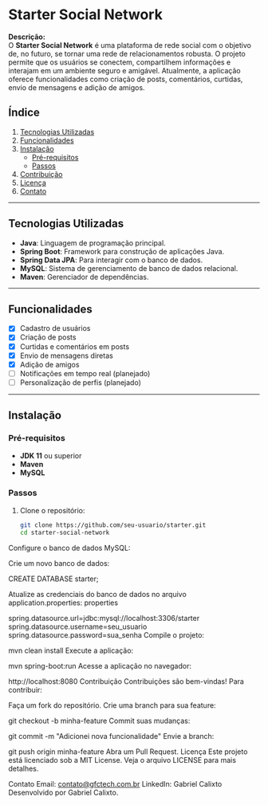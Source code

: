 # Starter Social Network

**Descrição:**  
O **Starter Social Network** é uma plataforma de rede social com o objetivo de, no futuro, se tornar uma rede de relacionamentos robusta. O projeto permite que os usuários se conectem, compartilhem informações e interajam em um ambiente seguro e amigável. Atualmente, a aplicação oferece funcionalidades como criação de posts, comentários, curtidas, envio de mensagens e adição de amigos.


## Índice

1. [Tecnologias Utilizadas](#tecnologias-utilizadas)  
2. [Funcionalidades](#funcionalidades)  
3. [Instalação](#instalação)  
   - [Pré-requisitos](#pré-requisitos)  
   - [Passos](#passos)  
4. [Contribuição](#contribuição)  
5. [Licença](#licença)  
6. [Contato](#contato)  

---

## Tecnologias Utilizadas

- **Java**: Linguagem de programação principal.  
- **Spring Boot**: Framework para construção de aplicações Java.  
- **Spring Data JPA**: Para interagir com o banco de dados.  
- **MySQL**: Sistema de gerenciamento de banco de dados relacional.  
- **Maven**: Gerenciador de dependências.  

---

## Funcionalidades

- [x] Cadastro de usuários  
- [x] Criação de posts  
- [x] Curtidas e comentários em posts  
- [x] Envio de mensagens diretas  
- [x] Adição de amigos  
- [ ] Notificações em tempo real (planejado)  
- [ ] Personalização de perfis (planejado)  

---

## Instalação

### Pré-requisitos

- **JDK 11** ou superior  
- **Maven**  
- **MySQL**  

### Passos

1. Clone o repositório:  
   ```bash
   git clone https://github.com/seu-usuario/starter.git
   cd starter-social-network
Configure o banco de dados MySQL:

Crie um novo banco de dados:

CREATE DATABASE starter;

Atualize as credenciais do banco de dados no arquivo application.properties:
properties

spring.datasource.url=jdbc:mysql://localhost:3306/starter
spring.datasource.username=seu_usuario
spring.datasource.password=sua_senha
Compile o projeto:

mvn clean install
Execute a aplicação:

mvn spring-boot:run
Acesse a aplicação no navegador:

http://localhost:8080
Contribuição
Contribuições são bem-vindas! Para contribuir:

Faça um fork do repositório.
Crie uma branch para sua feature:

git checkout -b minha-feature
Commit suas mudanças:

git commit -m "Adicionei nova funcionalidade"
Envie a branch:

git push origin minha-feature
Abra um Pull Request.
Licença
Este projeto está licenciado sob a MIT License. Veja o arquivo LICENSE para mais detalhes.

Contato
Email: contato@gfctech.com.br
LinkedIn: Gabriel Calixto
Desenvolvido por Gabriel Calixto.



